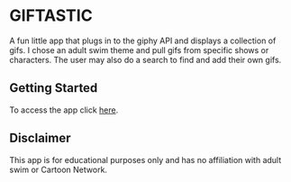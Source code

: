 # GIFTASTIC

A fun little app that plugs in to the giphy API and displays a collection of gifs. I chose an adult swim theme and pull gifs from specific shows or characters. The user may also do a search to find and add their own gifs.

## Getting Started

To access the app click [here](https://rickknowlton.github.io/GIFTASTIC/). 



## Disclaimer

This app is for educational purposes only and has no affiliation with adult swim or Cartoon Network.

